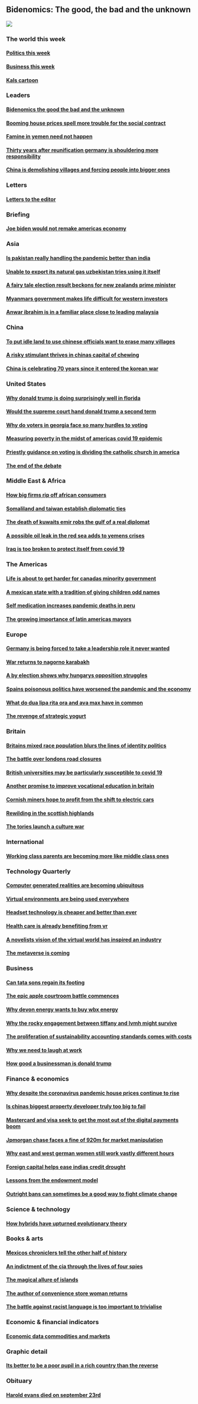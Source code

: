 ## Bidenomics: The good, the bad and the unknown
![](./cover.jpg)
### The world this week
#### [Politics this week](./The%20world%20this%20week/politics-this-week.md)
#### [Business this week](./The%20world%20this%20week/business-this-week.md)
#### [Kals cartoon](./The%20world%20this%20week/kals-cartoon.md)
### Leaders
#### [Bidenomics the good the bad and the unknown](./Leaders/bidenomics-the-good-the-bad-and-the-unknown.md)
#### [Booming house prices spell more trouble for the social contract](./Leaders/booming-house-prices-spell-more-trouble-for-the-social-contract.md)
#### [Famine in yemen need not happen](./Leaders/famine-in-yemen-need-not-happen.md)
#### [Thirty years after reunification germany is shouldering more responsibility](./Leaders/thirty-years-after-reunification-germany-is-shouldering-more-responsibility.md)
#### [China is demolishing villages and forcing people into bigger ones](./Leaders/china-is-demolishing-villages-and-forcing-people-into-bigger-ones.md)
### Letters
#### [Letters to the editor](./Letters/letters-to-the-editor.md)
### Briefing
#### [Joe biden would not remake americas economy](./Briefing/joe-biden-would-not-remake-americas-economy.md)
### Asia
#### [Is pakistan really handling the pandemic better than india](./Asia/is-pakistan-really-handling-the-pandemic-better-than-india.md)
#### [Unable to export its natural gas uzbekistan tries using it itself](./Asia/unable-to-export-its-natural-gas-uzbekistan-tries-using-it-itself.md)
#### [A fairy tale election result beckons for new zealands prime minister](./Asia/a-fairy-tale-election-result-beckons-for-new-zealands-prime-minister.md)
#### [Myanmars government makes life difficult for western investors](./Asia/myanmars-government-makes-life-difficult-for-western-investors.md)
#### [Anwar ibrahim is in a familiar place close to leading malaysia](./Asia/anwar-ibrahim-is-in-a-familiar-place-close-to-leading-malaysia.md)
### China
#### [To put idle land to use chinese officials want to erase many villages](./China/to-put-idle-land-to-use-chinese-officials-want-to-erase-many-villages.md)
#### [A risky stimulant thrives in chinas capital of chewing](./China/a-risky-stimulant-thrives-in-chinas-capital-of-chewing.md)
#### [China is celebrating 70 years since it entered the korean war](./China/china-is-celebrating-70-years-since-it-entered-the-korean-war.md)
### United States
#### [Why donald trump is doing surprisingly well in florida](./United%20States/why-donald-trump-is-doing-surprisingly-well-in-florida.md)
#### [Would the supreme court hand donald trump a second term](./United%20States/would-the-supreme-court-hand-donald-trump-a-second-term.md)
#### [Why do voters in georgia face so many hurdles to voting](./United%20States/why-do-voters-in-georgia-face-so-many-hurdles-to-voting.md)
#### [Measuring poverty in the midst of americas covid 19 epidemic](./United%20States/measuring-poverty-in-the-midst-of-americas-covid-19-epidemic.md)
#### [Priestly guidance on voting is dividing the catholic church in america](./United%20States/priestly-guidance-on-voting-is-dividing-the-catholic-church-in-america.md)
#### [The end of the debate](./United%20States/the-end-of-the-debate.md)
### Middle East & Africa
#### [How big firms rip off african consumers](./Middle%20East%20&%20Africa/how-big-firms-rip-off-african-consumers.md)
#### [Somaliland and taiwan establish diplomatic ties](./Middle%20East%20&%20Africa/somaliland-and-taiwan-establish-diplomatic-ties.md)
#### [The death of kuwaits emir robs the gulf of a real diplomat](./Middle%20East%20&%20Africa/the-death-of-kuwaits-emir-robs-the-gulf-of-a-real-diplomat.md)
#### [A possible oil leak in the red sea adds to yemens crises](./Middle%20East%20&%20Africa/a-possible-oil-leak-in-the-red-sea-adds-to-yemens-crises.md)
#### [Iraq is too broken to protect itself from covid 19](./Middle%20East%20&%20Africa/iraq-is-too-broken-to-protect-itself-from-covid-19.md)
### The Americas
#### [Life is about to get harder for canadas minority government](./The%20Americas/life-is-about-to-get-harder-for-canadas-minority-government.md)
#### [A mexican state with a tradition of giving children odd names](./The%20Americas/a-mexican-state-with-a-tradition-of-giving-children-odd-names.md)
#### [Self medication increases pandemic deaths in peru](./The%20Americas/self-medication-increases-pandemic-deaths-in-peru.md)
#### [The growing importance of latin americas mayors](./The%20Americas/the-growing-importance-of-latin-americas-mayors.md)
### Europe
#### [Germany is being forced to take a leadership role it never wanted](./Europe/germany-is-being-forced-to-take-a-leadership-role-it-never-wanted.md)
#### [War returns to nagorno karabakh](./Europe/war-returns-to-nagorno-karabakh.md)
#### [A by election shows why hungarys opposition struggles](./Europe/a-by-election-shows-why-hungarys-opposition-struggles.md)
#### [Spains poisonous politics have worsened the pandemic and the economy](./Europe/spains-poisonous-politics-have-worsened-the-pandemic-and-the-economy.md)
#### [What do dua lipa rita ora and ava max have in common](./Europe/what-do-dua-lipa-rita-ora-and-ava-max-have-in-common.md)
#### [The revenge of strategic yogurt](./Europe/the-revenge-of-strategic-yogurt.md)
### Britain
#### [Britains mixed race population blurs the lines of identity politics](./Britain/britains-mixed-race-population-blurs-the-lines-of-identity-politics.md)
#### [The battle over londons road closures](./Britain/the-battle-over-londons-road-closures.md)
#### [British universities may be particularly susceptible to covid 19](./Britain/british-universities-may-be-particularly-susceptible-to-covid-19.md)
#### [Another promise to improve vocational education in britain](./Britain/another-promise-to-improve-vocational-education-in-britain.md)
#### [Cornish miners hope to profit from the shift to electric cars](./Britain/cornish-miners-hope-to-profit-from-the-shift-to-electric-cars.md)
#### [Rewilding in the scottish highlands](./Britain/rewilding-in-the-scottish-highlands.md)
#### [The tories launch a culture war](./Britain/the-tories-launch-a-culture-war.md)
### International
#### [Working class parents are becoming more like middle class ones](./International/working-class-parents-are-becoming-more-like-middle-class-ones.md)
### Technology Quarterly
#### [Computer generated realities are becoming ubiquitous](./Technology%20Quarterly/computer-generated-realities-are-becoming-ubiquitous.md)
#### [Virtual environments are being used everywhere](./Technology%20Quarterly/virtual-environments-are-being-used-everywhere.md)
#### [Headset technology is cheaper and better than ever](./Technology%20Quarterly/headset-technology-is-cheaper-and-better-than-ever.md)
#### [Health care is already benefiting from vr](./Technology%20Quarterly/health-care-is-already-benefiting-from-vr.md)
#### [A novelists vision of the virtual world has inspired an industry](./Technology%20Quarterly/a-novelists-vision-of-the-virtual-world-has-inspired-an-industry.md)
#### [The metaverse is coming](./Technology%20Quarterly/the-metaverse-is-coming.md)
### Business
#### [Can tata sons regain its footing](./Business/can-tata-sons-regain-its-footing.md)
#### [The epic apple courtroom battle commences](./Business/the-epic-apple-courtroom-battle-commences.md)
#### [Why devon energy wants to buy wbx energy](./Business/why-devon-energy-wants-to-buy-wbx-energy.md)
#### [Why the rocky engagement between tiffany and lvmh might survive](./Business/why-the-rocky-engagement-between-tiffany-and-lvmh-might-survive.md)
#### [The proliferation of sustainability accounting standards comes with costs](./Business/the-proliferation-of-sustainability-accounting-standards-comes-with-costs.md)
#### [Why we need to laugh at work](./Business/why-we-need-to-laugh-at-work.md)
#### [How good a businessman is donald trump](./Business/how-good-a-businessman-is-donald-trump.md)
### Finance & economics
#### [Why despite the coronavirus pandemic house prices continue to rise](./Finance%20&%20economics/why-despite-the-coronavirus-pandemic-house-prices-continue-to-rise.md)
#### [Is chinas biggest property developer truly too big to fail](./Finance%20&%20economics/is-chinas-biggest-property-developer-truly-too-big-to-fail.md)
#### [Mastercard and visa seek to get the most out of the digital payments boom](./Finance%20&%20economics/mastercard-and-visa-seek-to-get-the-most-out-of-the-digital-payments-boom.md)
#### [Jpmorgan chase faces a fine of 920m for market manipulation](./Finance%20&%20economics/jpmorgan-chase-faces-a-fine-of-920m-for-market-manipulation.md)
#### [Why east and west german women still work vastly different hours](./Finance%20&%20economics/why-east-and-west-german-women-still-work-vastly-different-hours.md)
#### [Foreign capital helps ease indias credit drought](./Finance%20&%20economics/foreign-capital-helps-ease-indias-credit-drought.md)
#### [Lessons from the endowment model](./Finance%20&%20economics/lessons-from-the-endowment-model.md)
#### [Outright bans can sometimes be a good way to fight climate change](./Finance%20&%20economics/outright-bans-can-sometimes-be-a-good-way-to-fight-climate-change.md)
### Science & technology
#### [How hybrids have upturned evolutionary theory](./Science%20&%20technology/how-hybrids-have-upturned-evolutionary-theory.md)
### Books & arts
#### [Mexicos chroniclers tell the other half of history](./Books%20&%20arts/mexicos-chroniclers-tell-the-other-half-of-history.md)
#### [An indictment of the cia through the lives of four spies](./Books%20&%20arts/an-indictment-of-the-cia-through-the-lives-of-four-spies.md)
#### [The magical allure of islands](./Books%20&%20arts/the-magical-allure-of-islands.md)
#### [The author of convenience store woman returns](./Books%20&%20arts/the-author-of-convenience-store-woman-returns.md)
#### [The battle against racist language is too important to trivialise](./Books%20&%20arts/the-battle-against-racist-language-is-too-important-to-trivialise.md)
### Economic & financial indicators
#### [Economic data commodities and markets](./Economic%20&%20financial%20indicators/economic-data-commodities-and-markets.md)
### Graphic detail
#### [Its better to be a poor pupil in a rich country than the reverse](./Graphic%20detail/its-better-to-be-a-poor-pupil-in-a-rich-country-than-the-reverse.md)
### Obituary
#### [Harold evans died on september 23rd](./Obituary/harold-evans-died-on-september-23rd.md)
